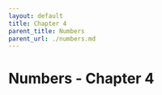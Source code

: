 ```yaml
---
layout: default
title: Chapter 4
parent_title: Numbers
parent_url: ./numbers.md
---
```


# Numbers - Chapter 4
